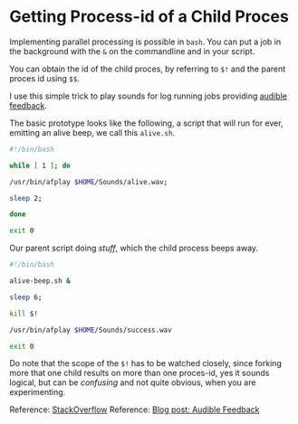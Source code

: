 # Getting Process-id of a Child Proces

Implementing parallel processing is possible in `bash`. You can put a job in the background with the `&` on the commandline and in your script.

You can obtain the id of the child proces, by referring to `$!` and the parent proces id using `$$`.

I use this simple trick to play sounds for log running jobs providing [audible feedback](https://lastmover.wordpress.com/2018/08/26/audible-feedback/).

The basic prototype looks like the following, a script that will run for ever, emitting an alive beep, we call this `alive.sh`.

```bash
#!/bin/bash

while [ 1 ]; do

/usr/bin/afplay $HOME/Sounds/alive.wav;

sleep 2;

done

exit 0
```

Our parent script doing _stuff_, which the child process beeps away.

```bash
#!/bin/bash

alive-beep.sh &

sleep 6;

kill $!

/usr/bin/afplay $HOME/Sounds/success.wav

exit 0
```

Do note that the scope of the `$!` has to be watched closely, since forking more that one child results on more than one proces-id, yes it sounds logical, but can be _confusing_ and not quite obvious, when you are experimenting.

Reference: [StackOverflow](https://stackoverflow.com/questions/17356591/how-to-get-process-idpid-from-forked-child-process-in-shell-script)
Reference: [Blog post: Audible Feedback](https://lastmover.wordpress.com/2018/08/26/audible-feedback/) 
